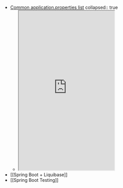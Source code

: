 - [Common application.properties list](https://docs.spring.io/spring-boot/docs/current/reference/html/application-properties.html)
  collapsed:: true
	- <iframe src="https://docs.spring.io/spring-boot/docs/current/reference/html/application-properties.html" height="500"></iframe>
- [[Spring Boot + Liquibase]]
- [[Spring Boot Testing]]